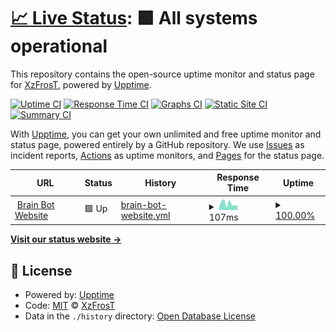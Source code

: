 # [📈 Live Status](https://XzFrosT.github.io/uptime-XzF): <!--live status--> **🟩 All systems operational**

This repository contains the open-source uptime monitor and status page for [XzFrosT](https://youtube.com/XzFrosT), powered by [Upptime](https://github.com/upptime/upptime).

[![Uptime CI](https://github.com/XzFrosT/uptime-XzF/workflows/Uptime%20CI/badge.svg)](https://github.com/upptime/upptime/actions?query=workflow%3A%22Uptime+CI%22)
[![Response Time CI](https://github.com/XzFrosT/uptime-XzF/workflows/Response%20Time%20CI/badge.svg)](https://github.com/upptime/upptime/actions?query=workflow%3A%22Response+Time+CI%22)
[![Graphs CI](https://github.com/XzFrosT/uptime-XzF/workflows/Graphs%20CI/badge.svg)](https://github.com/upptime/upptime/actions?query=workflow%3A%22Graphs+CI%22)
[![Static Site CI](https://github.com/XzFrosT/uptime-XzF/workflows/Static%20Site%20CI/badge.svg)](https://github.com/upptime/upptime/actions?query=workflow%3A%22Static+Site+CI%22)
[![Summary CI](https://github.com/XzFrosT/uptime-XzF/workflows/Summary%20CI/badge.svg)](https://github.com/upptime/upptime/actions?query=workflow%3A%22Summary+CI%22)

With [Upptime](https://upptime.js.org), you can get your own unlimited and free uptime monitor and status page, powered entirely by a GitHub repository. We use [Issues](https://github.com/XzFrosT/uptime-XzF/issues) as incident reports, [Actions](https://github.com/XzFrosT/uptime-XzF/actions) as uptime monitors, and [Pages](https://XzFrosT.github.io/uptime-XzF) for the status page.

<!--start: status pages-->
<!-- This summary is generated by Upptime (https://github.com/upptime/upptime) -->
<!-- Do not edit this manually, your changes will be overwritten -->
<!-- prettier-ignore -->
| URL | Status | History | Response Time | Uptime |
| --- | ------ | ------- | ------------- | ------ |
| <img alt="" src="https://i.imgur.com/jIqqUie.png" height="13"> [Brain Bot Website](https://brain-bot.netlify.app) | 🟩 Up | [brain-bot-website.yml](https://github.com/XzFrosT/uptimer/commits/HEAD/history/brain-bot-website.yml) | <details><summary><img alt="Response time graph" src="./graphs/brain-bot-website/response-time-week.png" height="20"> 107ms</summary><br><a href="https://XzFrosT.github.io/uptimer/history/brain-bot-website"><img alt="Response time 278" src="https://img.shields.io/endpoint?url=https%3A%2F%2Fraw.githubusercontent.com%2FXzFrosT%2Fuptimer%2FHEAD%2Fapi%2Fbrain-bot-website%2Fresponse-time.json"></a><br><a href="https://XzFrosT.github.io/uptimer/history/brain-bot-website"><img alt="24-hour response time 29" src="https://img.shields.io/endpoint?url=https%3A%2F%2Fraw.githubusercontent.com%2FXzFrosT%2Fuptimer%2FHEAD%2Fapi%2Fbrain-bot-website%2Fresponse-time-day.json"></a><br><a href="https://XzFrosT.github.io/uptimer/history/brain-bot-website"><img alt="7-day response time 107" src="https://img.shields.io/endpoint?url=https%3A%2F%2Fraw.githubusercontent.com%2FXzFrosT%2Fuptimer%2FHEAD%2Fapi%2Fbrain-bot-website%2Fresponse-time-week.json"></a><br><a href="https://XzFrosT.github.io/uptimer/history/brain-bot-website"><img alt="30-day response time 138" src="https://img.shields.io/endpoint?url=https%3A%2F%2Fraw.githubusercontent.com%2FXzFrosT%2Fuptimer%2FHEAD%2Fapi%2Fbrain-bot-website%2Fresponse-time-month.json"></a><br><a href="https://XzFrosT.github.io/uptimer/history/brain-bot-website"><img alt="1-year response time 231" src="https://img.shields.io/endpoint?url=https%3A%2F%2Fraw.githubusercontent.com%2FXzFrosT%2Fuptimer%2FHEAD%2Fapi%2Fbrain-bot-website%2Fresponse-time-year.json"></a></details> | <details><summary><a href="https://XzFrosT.github.io/uptimer/history/brain-bot-website">100.00%</a></summary><a href="https://XzFrosT.github.io/uptimer/history/brain-bot-website"><img alt="All-time uptime 100.00%" src="https://img.shields.io/endpoint?url=https%3A%2F%2Fraw.githubusercontent.com%2FXzFrosT%2Fuptimer%2FHEAD%2Fapi%2Fbrain-bot-website%2Fuptime.json"></a><br><a href="https://XzFrosT.github.io/uptimer/history/brain-bot-website"><img alt="24-hour uptime 100.00%" src="https://img.shields.io/endpoint?url=https%3A%2F%2Fraw.githubusercontent.com%2FXzFrosT%2Fuptimer%2FHEAD%2Fapi%2Fbrain-bot-website%2Fuptime-day.json"></a><br><a href="https://XzFrosT.github.io/uptimer/history/brain-bot-website"><img alt="7-day uptime 100.00%" src="https://img.shields.io/endpoint?url=https%3A%2F%2Fraw.githubusercontent.com%2FXzFrosT%2Fuptimer%2FHEAD%2Fapi%2Fbrain-bot-website%2Fuptime-week.json"></a><br><a href="https://XzFrosT.github.io/uptimer/history/brain-bot-website"><img alt="30-day uptime 100.00%" src="https://img.shields.io/endpoint?url=https%3A%2F%2Fraw.githubusercontent.com%2FXzFrosT%2Fuptimer%2FHEAD%2Fapi%2Fbrain-bot-website%2Fuptime-month.json"></a><br><a href="https://XzFrosT.github.io/uptimer/history/brain-bot-website"><img alt="1-year uptime 100.00%" src="https://img.shields.io/endpoint?url=https%3A%2F%2Fraw.githubusercontent.com%2FXzFrosT%2Fuptimer%2FHEAD%2Fapi%2Fbrain-bot-website%2Fuptime-year.json"></a></details>

<!--end: status pages-->

[**Visit our status website →**](https://XzFrosT.github.io/uptime-XzF)

## 📄 License

- Powered by: [Upptime](https://github.com/upptime/upptime)
- Code: [MIT](./LICENSE) © [XzFrosT](https://youtube.com/XzFrosT)
- Data in the `./history` directory: [Open Database License](https://opendatacommons.org/licenses/odbl/1-0/)
